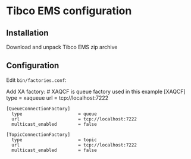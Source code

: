 Tibco EMS configuration
=========================================================

Installation
---------------
Download and unpack Tibco EMS zip archive


Configuration
------------------
Edit `bin/factories.conf`:

Add XA factory:
    # XAQCF is queue factory used in this example
    [XAQCF]
      type                  = xaqueue
      url                   = tcp://localhost:7222

    [QueueConnectionFactory]
      type                     = queue
      url                      = tcp://localhost:7222
      multicast_enabled        = false

    [TopicConnectionFactory]
      type                     = topic
      url                      = tcp://localhost:7222
      multicast_enabled        = false




